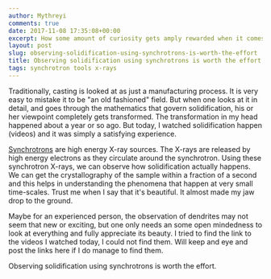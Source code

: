 ```yaml
---
author: Mythreyi
comments: true
date: 2017-11-08 17:35:08+00:00
excerpt: How some amount of curiosity gets amply rewarded when it comes to observing dendritic growth during solidification.
layout: post
slug: observing-solidification-using-synchrotrons-is-worth-the-effort
title: Observing solidification using synchrotrons is worth the effort.
tags: synchrotron tools x-rays
---
```


Traditionally, casting is looked at as just a manufacturing process. It is very easy to mistake it to be "an old fashioned" field. But when one looks at it in detail, and goes through the mathematics that govern solidification, his or her viewpoint completely gets transformed. The transformation in my head happened about a year or so ago. But today, I watched solidification happen (videos) and it was simply a satisfying experience.

[Synchrotrons](https://en.wikipedia.org/wiki/Synchrotron) are high energy X-ray sources. The X-rays are released by high energy electrons as they circulate around the synchrotron. Using these synchrotron X-rays, we can observe how solidification actually happens. We can get the crystallography of the sample within a fraction of a second and this helps in understanding the phenomena that happen at very small time-scales. Trust me when I say that it's beautiful. It almost made my jaw drop to the ground.

Maybe for an experienced person, the observation of dendrites may not seem that new or exciting, but one only needs an some open mindedness to look at everything and fully appreciate its beauty. I tried to find the link to the videos I watched today, I could not find them. Will keep and eye and post the links here if I do manage to find them.

Observing solidification using synchrotrons is worth the effort.
